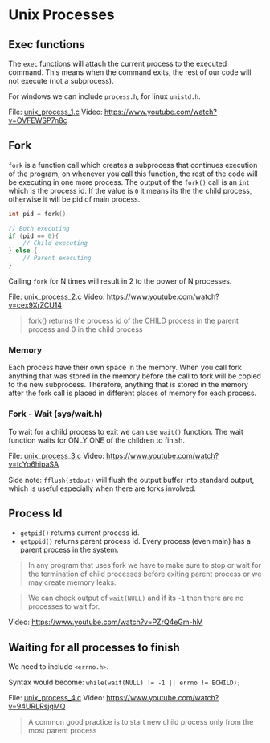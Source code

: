 # Unix Processes


## Exec functions

The `exec` functions will attach the current process to the executed command. This means when the command exits, the rest of our code will not execute (not a subprocess).

For windows we can include `process.h`, for linux `unistd.h`.


File: [unix_process_1.c](../files/unix/unix_process_1.c)
Video: https://www.youtube.com/watch?v=OVFEWSP7n8c


## Fork

`fork` is a function call which creates a subprocess that continues execution of the program, on whenever you call this function, the rest of the code will be executing in one more process. The output of the `fork()` call is an `int` which is the process id. If the value is `0` it means its the the child process, otherwise it will be pid of main process.

```c
int pid = fork()

// Both executing
if (pid == 0){
    // Child executing
} else {
    // Parent executing
}
```

Calling `fork` for N times will result in 2 to the power of N processes.

File: [unix_process_2.c](../files/unix/unix_process_2.c)
Video: https://www.youtube.com/watch?v=cex9XrZCU14

> fork() returns the process id of the CHILD process in the parent process and 0 in the child process

### Memory

Each process have their own space in the memory. When you call fork anything that was stored in the memory before the call to fork will be copied to the new subprocess. Therefore, anything that is stored in the memory after the fork call is placed in different places of memory for each process.


### Fork - Wait  (sys/wait.h)

To wait for a child process to exit we can use `wait()` function. The wait function waits for ONLY ONE of the children to finish.

File: [unix_process_3.c](../files/unix/unix_process_3.c)
Video: https://www.youtube.com/watch?v=tcYo6hipaSA
 

Side note: `fflush(stdout)` will flush the output buffer into standard output, which is useful especially when there are forks involved.



## Process Id

- `getpid()` returns current process id.
- `getppid()` returns parent process id. Every process (even main) has a parent process in the system.

> In any program that uses fork we have to make sure to stop or wait for the termination of child processes before exiting parent process or we may create memory leaks.

> We can check output of  `wait(NULL)` and if its `-1` then there are no processes to wait for.

Video: https://www.youtube.com/watch?v=PZrQ4eGm-hM


## Waiting for all processes to finish

We need to include `<errno.h>`.

Syntax would become: `while(wait(NULL) != -1 || errno != ECHILD);`


File: [unix_process_4.c](../files/unix/unix_process_4.c)
Video: https://www.youtube.com/watch?v=94URLRsjqMQ

> A common good practice is to start new child process only from the most parent process